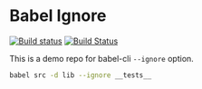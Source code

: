 # Babel Ignore

[![Build status](https://ci.appveyor.com/api/projects/status/r3v3bp4hy8jsmmrw/branch/master?svg=true)](https://ci.appveyor.com/project/tw0517tw/babel-ignore/branch/master)
[![Build Status](https://travis-ci.org/tw0517tw/babel-ignore.svg?branch=master)](https://travis-ci.org/tw0517tw/babel-ignore)

This is a demo repo for babel-cli `--ignore` option.

```sh
babel src -d lib --ignore __tests__
```
